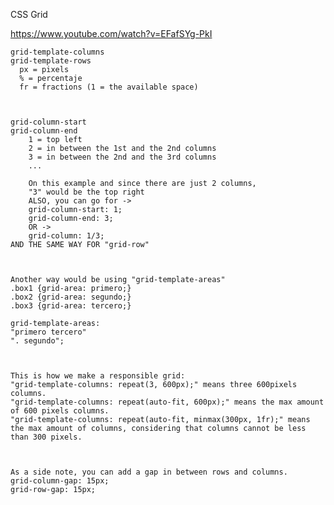 CSS Grid

https://www.youtube.com/watch?v=EFafSYg-PkI



    grid-template-columns
    grid-template-rows
      px = pixels
      % = percentaje
      fr = fractions (1 = the available space)
      
     
     
    grid-column-start
    grid-column-end
        1 = top left
        2 = in between the 1st and the 2nd columns
        3 = in between the 2nd and the 3rd columns
        ...

        On this example and since there are just 2 columns, 
        "3" would be the top right
        ALSO, you can go for -> 
        grid-column-start: 1;
        grid-column-end: 3;
        OR ->
        grid-column: 1/3;
    AND THE SAME WAY FOR "grid-row"
        
        
        
    Another way would be using "grid-template-areas" 
    .box1 {grid-area: primero;}
    .box2 {grid-area: segundo;}
    .box3 {grid-area: tercero;}
    
    grid-template-areas: 
    "primero tercero"
    ". segundo";
    
    
    
    This is how we make a responsible grid:
    "grid-template-columns: repeat(3, 600px);" means three 600pixels columns.
    "grid-template-columns: repeat(auto-fit, 600px);" means the max amount of 600 pixels columns.
    "grid-template-columns: repeat(auto-fit, minmax(300px, 1fr);" means the max amount of columns, considering that columns cannot be less than 300 pixels.
    
    
    
    As a side note, you can add a gap in between rows and columns.
    grid-column-gap: 15px;
    grid-row-gap: 15px;
